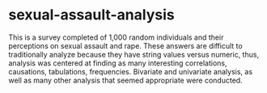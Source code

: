 # sexual-assault-analysis
This is a survey completed of 1,000 random individuals and their perceptions on
sexual assault and rape.
These answers are difficult to traditionally analyze because they have string values
versus numeric, thus, analysis was centered at finding as many interesting
correlations, causations, tabulations, frequencies. Bivariate and
univariate analysis, as well as many other analysis that seemed appropriate were conducted.
